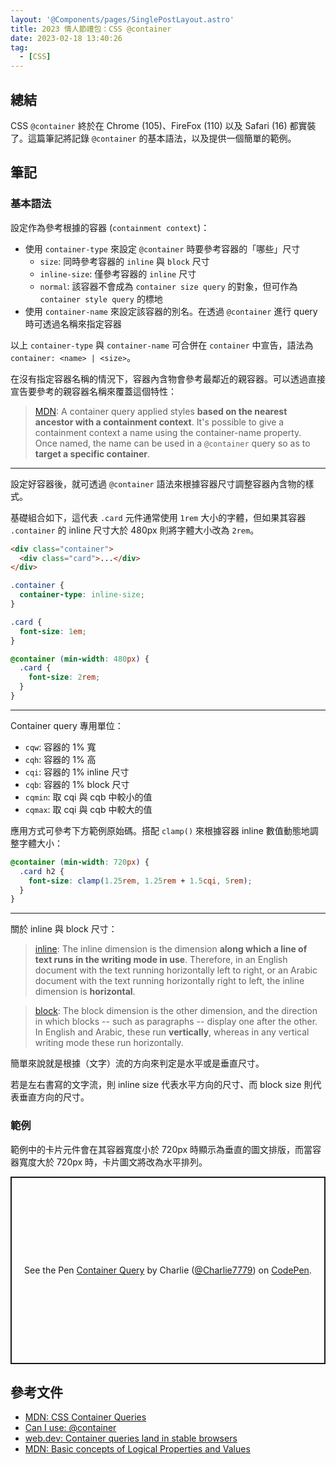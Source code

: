 ```yaml
---
layout: '@Components/pages/SinglePostLayout.astro'
title: 2023 情人節禮包：CSS @container
date: 2023-02-18 13:40:26
tag:
  - [CSS]
---
```


## 總結

CSS `@container` 終於在 Chrome (105)、FireFox (110) 以及 Safari (16) 都實裝了。這篇筆記將記錄 `@container` 的基本語法，以及提供一個簡單的範例。

## 筆記

### 基本語法

設定作為參考根據的容器 (`containment context`)：

- 使用 `container-type` 來設定 `@container` 時要參考容器的「哪些」尺寸
  - `size`: 同時參考容器的 `inline` 與 `block` 尺寸
  - `inline-size`: 僅參考容器的 `inline` 尺寸
  - `normal`: 該容器不會成為 `container size query` 的對象，但可作為 `container style query` 的標地
- 使用 `container-name` 來設定該容器的別名。在透過 `@container` 進行 query 時可透過名稱來指定容器

以上 `container-type` 與 `container-name` 可合併在 `container` 中宣告，語法為 `container: <name> | <size>`。

在沒有指定容器名稱的情況下，容器內含物會參考最鄰近的親容器。可以透過直接宣告要參考的親容器名稱來覆蓋這個特性：

> [MDN](https://developer.mozilla.org/en-US/docs/Web/CSS/CSS_Container_Queries#naming_containment_contexts): A container query applied styles **based on the nearest ancestor with a containment context**. It's possible to give a containment context a name using the container-name property. Once named, the name can be used in a `@container` query so as to **target a specific container**.

---

設定好容器後，就可透過 `@container` 語法來根據容器尺寸調整容器內含物的樣式。

基礎組合如下，這代表 `.card` 元件通常使用 `1rem` 大小的字體，但如果其容器 `.container` 的 inline 尺寸大於 480px 則將字體大小改為 `2rem`。

```html
<div class="container">
  <div class="card">...</div>
</div>
```

```css
.container {
  container-type: inline-size;
}

.card {
  font-size: 1em;
}

@container (min-width: 480px) {
  .card {
    font-size: 2rem;
  }
}
```

---

Container query 專用單位：

- `cqw`: 容器的 1% 寬
- `cqh`: 容器的 1% 高
- `cqi`: 容器的 1% inline 尺寸
- `cqb`: 容器的 1% block 尺寸
- `cqmin`: 取 cqi 與 cqb 中較小的值
- `cqmax`: 取 cqi 與 cqb 中較大的值

應用方式可參考下方範例原始碼。搭配 `clamp()` 來根據容器 inline 數值動態地調整字體大小：

```css
@container (min-width: 720px) {
  .card h2 {
    font-size: clamp(1.25rem, 1.25rem + 1.5cqi, 5rem);
  }
}
```

---

關於 inline 與 block 尺寸：

> [inline](https://developer.mozilla.org/en-US/docs/Web/CSS/CSS_Logical_Properties/Basic_concepts#block_and_inline_dimensions): The inline dimension is the dimension **along which a line of text runs in the writing mode in use**. Therefore, in an English document with the text running horizontally left to right, or an Arabic document with the text running horizontally right to left, the inline dimension is **horizontal**.

> [block](https://developer.mozilla.org/en-US/docs/Web/CSS/CSS_Logical_Properties/Basic_concepts#block_and_inline_dimensions): The block dimension is the other dimension, and the direction in which blocks -- such as paragraphs -- display one after the other. In English and Arabic, these run **vertically**, whereas in any vertical writing mode these run horizontally.

簡單來說就是根據（文字）流的方向來判定是水平或是垂直尺寸。

若是左右書寫的文字流，則 inline size 代表水平方向的尺寸、而 block size 則代表垂直方向的尺寸。

### 範例

範例中的卡片元件會在其容器寬度小於 720px 時顯示為垂直的圖文排版，而當容器寬度大於 720px 時，卡片圖文將改為水平排列。

<p class="codepen" data-height="300" data-theme-id="dark" data-default-tab="css,result" data-slug-hash="poOJNPw" data-user="Charlie7779" style="height: 300px; box-sizing: border-box; display: flex; align-items: center; justify-content: center; border: 2px solid; margin: 1em 0; padding: 1em;">
  <span>See the Pen <a href="https://codepen.io/Charlie7779/pen/poOJNPw">
  Container Query</a> by Charlie (<a href="https://codepen.io/Charlie7779">@Charlie7779</a>)
  on <a href="https://codepen.io">CodePen</a>.</span>
</p>
<script async src="https://cpwebassets.codepen.io/assets/embed/ei.js"></script>

## 參考文件

- [MDN: CSS Container Queries](https://developer.mozilla.org/en-US/docs/Web/CSS/CSS_Container_Queries)
- [Can I use: @container](https://caniuse.com/?search=%40container)
- [web.dev: Container queries land in stable browsers](https://web.dev/cq-stable/)
- [MDN: Basic concepts of Logical Properties and Values](https://developer.mozilla.org/en-US/docs/Web/CSS/CSS_Logical_Properties/Basic_concepts)
